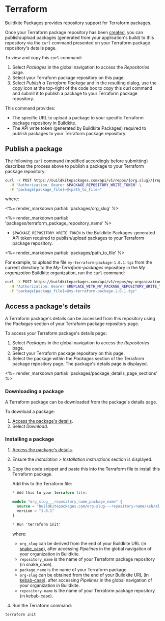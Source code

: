 # Terraform

Buildkite Packages provides repository support for Terraform packages.

Once your Terraform package repository has been [created](/docs/packages/manage-repositories#create-a-repository), you can publish/upload packages (generated from your application's build) to this repository via the `curl` command presented on your Terraform package repository's details page.

To view and copy this `curl` command:

1. Select _Packages_ in the global navigation to access the _Repositories_ page.
1. Select your Terraform package repository on this page.
1. Select _Publish a Terraform Package_ and in the resulting dialog, use the copy icon at the top-right of the code box to copy this curl command and submit it to publish a package to your Terraform package repository.

This command provides:

- The specific URL to upload a package to your specific Terraform package repository in Buildkite.
- The API write token (generated by Buildkite Packages) required to publish packages to your Terraform package repository.

## Publish a package

The following `curl` command (modified accordingly before submitting) describes the process above to publish a package to your Terraform package repository:

```bash
curl -X POST https://buildkitepackages.com/api/v1/repos/{org.slug}/{repository.name}/packages.json \
  -H "Authorization: Bearer $PACKAGE_REPOSITORY_WRITE_TOKEN" \
  -F "package[package_file]=@<path_to_file>"
```

where:

<%= render_markdown partial: 'packages/org_slug' %>

<%= render_markdown partial: 'packages/terraform_package_repository_name' %>

- `$PACKAGE_REPOSITORY_WRITE_TOKEN` is the Buildkite Packages-generated API token required to publish/upload packages to your Terraform package repository.

<%= render_markdown partial: 'packages/path_to_file' %>

For example, to upload the file `my-terraform-package-1.0.1.tgz` from the current directory to the _My-Terraform-packages_ repository in the _My organization_ Buildkite organization, run the `curl` command:

```bash
curl -X POST https://buildkitepackages.com/api/v1/repos/my-organization/my-terraform-packages/packages.json \
  -H "Authorization: Bearer $REPLACE_WITH_MY_PACKAGE_REPOSITORY_WRITE_TOKEN" \
  -F "package[package_file]=@my-terraform-package-1.0.1.tgz"
```

## Access a package's details

A Terraform package's details can be accessed from this repository using the _Packages_ section of your Terraform package repository page.

To access your Terraform package's details page:

1. Select _Packages_ in the global navigation to access the _Repositories_ page.
1. Select your Terraform package repository on this page.
1. Select the package within the _Packages_ section of the Terraform package repository page. The package's details page is displayed.

<%= render_markdown partial: 'packages/package_details_page_sections' %>

### Downloading a package

A Terraform package can be downloaded from the package's details page.

To download a package:

1. [Access the package's details](#access-a-packages-details).
1. Select _Download_.

### Installing a package

1. [Access the package's details](#access-a-packages-details).
1. Ensure the _Installation_ > _Installation instructions_ section is displayed.
1. Copy the code snippet and paste this into the Terraform file to install this Terraform package.

    Add this to the Terraform file:

    ```terraform
    * Add this to your terraform file:

    module "org_slug___repository_name_package_name" {
      source = "buildkitepackages.com/org-slug---repository-name/ksh/all"
      version = "1.0.1"
    }

    * Run 'terraform init'
    ```

    where:
    * `org_slug` can be derived from the end of your Buildkite URL (in [snake_case](https://en.wikipedia.org/wiki/Letter_case#Snake_case)), after accessing _Pipelines_ in the global navigation of your organization in Buildkite.
    * `repository_name` is the name of your Terraform package repository (in snake_case).
    * `package_name` is the name of your Terraform package.
    * `org-slug` can be obtained from the end of your Buildkite URL (in [kebab-case](https://en.wikipedia.org/wiki/Letter_case#Kebab_case)), after accessing _Pipelines_ in the global navigation of your organization in Buildkite.
    * `repository-name` is the name of your Terraform package repository (in kebab-case).

1. Run the Terraform command:

```bash
terraform init
```
